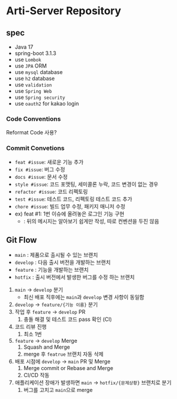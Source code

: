 # Arti-Server Repository

## spec
- Java 17
- spring-boot 3.1.3
- use `Lombok`
- use `JPA` ORM
- use `mysql` database
- use `h2` database
- use `validation`
- use `Spring Web`
- use `Spring security`
- use `oauth2` for kakao login

### Code Conventions
Reformat Code 사용?

### Commit Convetions
- `feat #issue`: 새로운 기능 추가
- `fix #issue`: 버그 수정
- `docs #issue`: 문서 수정
- `style #issue`: 코드 포맷팅, 세미콜론 누락, 코드 변경이 없는 경우
- `refactor #issue`: 코드 리펙토링
- `test #issue`: 테스트 코드, 리펙토링 테스트 코드 추가
- `chore #issue`: 빌드 업무 수정, 패키지 매니저 수정
- ex) feat #1: 1번 이슈에 올려놓은 로그인 기능 구현
    - : 뒤의 메시지는 알아보기 쉽게만 작성, 따로 컨벤션을 두진 않음

## Git Flow
- `main` : 제품으로 출시될 수 있는 브랜치
- `develop` : 다음 출시 버전을 개발하는 브랜치
- `feature` : 기능을 개발하는 브랜치
- `hotfix` : 출시 버전에서 발생한 버그를 수정 하는 브랜치

1. `main` → `develop` 분기
    - 최신 배포 직후에는 `main`과 `develop` 변경 사항이 동일함
2. `develop` → `feature/{기능 이름}` 분기
3. 작업 후 `feature` → `develop` PR
    1. 충돌 해결 및 테스트 코드 pass 확인 (CI)
4. 코드 리뷰 진행
    1. 최소 1번
5. `feature` → `develop` Merge
    1. Squash and Merge
    2. merge 후 `featrue` 브랜치 자동 삭제
6. 배포 시점에 `develop` → `main`  PR 및 Merge
    1. Merge commit or Rebase and Merge
    2. CI/CD 작동
7. 애플리케이션 장애가 발생하면 `main` → `hotfix/{문제상황}` 브랜치로 분기
    1. 버그를 고치고 `main`으로 merge


